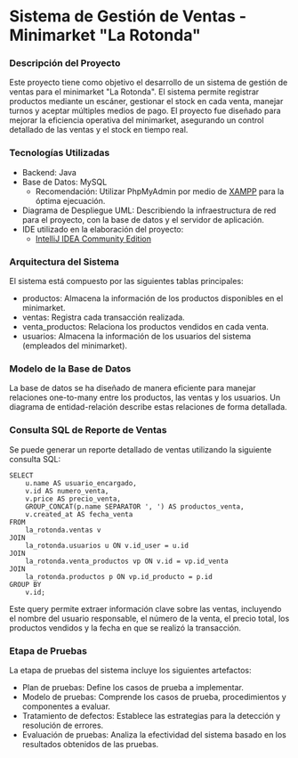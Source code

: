 # Sistema de Gestión de Ventas - Minimarket "La Rotonda"

### Descripción del Proyecto
Este proyecto tiene como objetivo el desarrollo de un sistema de gestión de ventas para el minimarket "La Rotonda". El sistema permite registrar productos mediante un escáner, gestionar el stock en cada venta, manejar turnos y aceptar múltiples medios de pago. El proyecto fue diseñado para mejorar la eficiencia operativa del minimarket, asegurando un control detallado de las ventas y el stock en tiempo real.

### Tecnologías Utilizadas
* Backend: Java
* Base de Datos: MySQL
  * Recomendación: Utilizar PhpMyAdmin por medio de [XAMPP](https://www.apachefriends.org/download.html) para la óptima ejecuación.
* Diagrama de Despliegue UML: Describiendo la infraestructura de red para el proyecto, con la base de datos y el servidor de aplicación.
* IDE utilizado en la elaboración del proyecto:
  * [IntelliJ IDEA Community Edition](https://www.jetbrains.com/idea/download/?section=windows)

### Arquitectura del Sistema
El sistema está compuesto por las siguientes tablas principales:
* productos: Almacena la información de los productos disponibles en el minimarket.
* ventas: Registra cada transacción realizada.
* venta_productos: Relaciona los productos vendidos en cada venta.
* usuarios: Almacena la información de los usuarios del sistema (empleados del minimarket).

### Modelo de la Base de Datos
La base de datos se ha diseñado de manera eficiente para manejar relaciones one-to-many entre los productos, las ventas y los usuarios. Un diagrama de entidad-relación describe estas relaciones de forma detallada.

### Consulta SQL de Reporte de Ventas
Se puede generar un reporte detallado de ventas utilizando la siguiente consulta SQL:
```
SELECT 
    u.name AS usuario_encargado,
    v.id AS numero_venta,
    v.price AS precio_venta,
    GROUP_CONCAT(p.name SEPARATOR ', ') AS productos_venta,
    v.created_at AS fecha_venta
FROM
    la_rotonda.ventas v
JOIN
    la_rotonda.usuarios u ON v.id_user = u.id
JOIN
    la_rotonda.venta_productos vp ON v.id = vp.id_venta
JOIN
    la_rotonda.productos p ON vp.id_producto = p.id
GROUP BY 
    v.id;
```
Este query permite extraer información clave sobre las ventas, incluyendo el nombre del usuario responsable, el número de la venta, el precio total, los productos vendidos y la fecha en que se realizó la transacción.

### Etapa de Pruebas
La etapa de pruebas del sistema incluye los siguientes artefactos:
* Plan de pruebas: Define los casos de prueba a implementar.
* Modelo de pruebas: Comprende los casos de prueba, procedimientos y componentes a evaluar.
* Tratamiento de defectos: Establece las estrategias para la detección y resolución de errores.
* Evaluación de pruebas: Analiza la efectividad del sistema basado en los resultados obtenidos de las pruebas.
